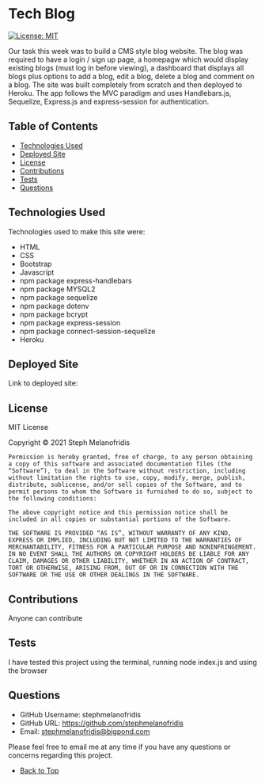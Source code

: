 
# Tech Blog
[![License: MIT](https://img.shields.io/badge/License-MIT-yellow.svg)](https://opensource.org/licenses/MIT)

Our task this week was to build a CMS style blog website. The blog was required to have a login / sign up page, a homepagw which would display existing blogs (must log in before viewing), a dashboard that displays all blogs plus options to add a blog, edit a blog, delete a blog and comment on a blog. The site was built completely from scratch and then deployed to Heroku. The app follows the MVC paradigm and uses Handlebars.js, Sequelize, Express.js and express-session for authentication.

## Table of Contents

- [Technologies Used](#technologies-used)
- [Deployed Site](#deployed-site)
- [License](#license)
- [Contributions](#contributions)
- [Tests](#tests)
- [Questions](#questions)

## Technologies Used

Technologies used to make this site were: 
* HTML
* CSS
* Bootstrap
* Javascript
* npm package express-handlebars
* npm package MYSQL2
* npm package sequelize
* npm package dotenv
* npm package bcrypt
* npm package express-session
* npm package connect-session-sequelize
* Heroku

## Deployed Site

Link to deployed site: 

## License

MIT License

Copyright © 2021 Steph Melanofridis
                
    Permission is hereby granted, free of charge, to any person obtaining a copy of this software and associated documentation files (the “Software”), to deal in the Software without restriction, including without limitation the rights to use, copy, modify, merge, publish, distribute, sublicense, and/or sell copies of the Software, and to permit persons to whom the Software is furnished to do so, subject to the following conditions:
                
    The above copyright notice and this permission notice shall be included in all copies or substantial portions of the Software.
                
    THE SOFTWARE IS PROVIDED “AS IS”, WITHOUT WARRANTY OF ANY KIND, EXPRESS OR IMPLIED, INCLUDING BUT NOT LIMITED TO THE WARRANTIES OF MERCHANTABILITY, FITNESS FOR A PARTICULAR PURPOSE AND NONINFRINGEMENT. IN NO EVENT SHALL THE AUTHORS OR COPYRIGHT HOLDERS BE LIABLE FOR ANY CLAIM, DAMAGES OR OTHER LIABILITY, WHETHER IN AN ACTION OF CONTRACT, TORT OR OTHERWISE, ARISING FROM, OUT OF OR IN CONNECTION WITH THE SOFTWARE OR THE USE OR OTHER DEALINGS IN THE SOFTWARE.

## Contributions

Anyone can contribute

## Tests 

I have tested this project using the terminal, running node index.js and using the browser

## Questions

* GitHub Username: stephmelanofridis
* GitHub URL: https://github.com/stephmelanofridis
* Email: stephmelanofridis@bigpond.com
    
Please feel free to email me at any time if you have any questions or concerns regarding this project.

- [Back to Top](#table-of-contents) 
    